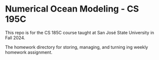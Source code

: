 # Numerical Ocean Modeling - CS 195C

This repo is for the CS 185C course taught at San José State University in Fall 2024.

The homework directory for storing, managing, and turning ing weekly homework assignment. 
